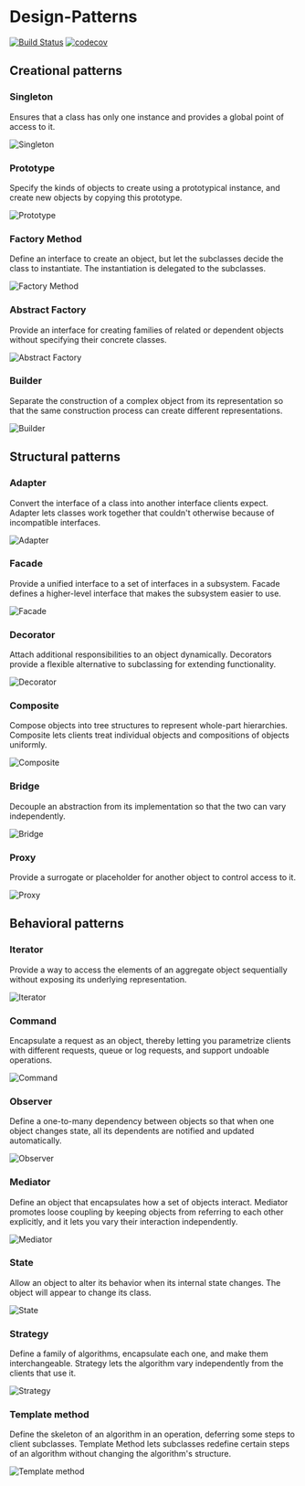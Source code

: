 # Design-Patterns

[![Build Status](https://travis-ci.org/apulps/Design-Patterns.svg?branch=main)](https://travis-ci.org/apulps/Design-Patterns)
[![codecov](https://codecov.io/gh/apulps/Design-Patterns/branch/main/graph/badge.svg?token=GNVMHFNXPU)](https://codecov.io/gh/apulps/Design-Patterns)

## Creational patterns

### Singleton
Ensures that a class has only one instance and provides a global point of access to it.

![Singleton](uml/singleton.png "Singleton")

### Prototype
Specify the kinds of objects to create using a prototypical instance, and create new objects by copying this prototype.

![Prototype](uml/prototype.png "Prototype")

### Factory Method
Define an interface to create an object, but let the subclasses decide the class to instantiate. The instantiation is delegated to the subclasses.

![Factory Method](uml/factory_method.png "Factory Method")

### Abstract Factory
Provide an interface for creating families of related or dependent objects without specifying their concrete classes.

![Abstract Factory](uml/abstract_factory.png "Abstract Factory")

### Builder
Separate the construction of a complex object from its representation so that the same construction process can create different representations.

![Builder](uml/builder.png "Builder")

<!--
### Object Pool
-->


## Structural patterns

### Adapter
Convert the interface of a class into another interface clients expect. Adapter lets classes work together that couldn't otherwise because of incompatible interfaces.

![Adapter](uml/adapter.png "Adapter")

### Facade
Provide a unified interface to a set of interfaces in a subsystem. Facade defines a higher-level interface that makes the subsystem easier to use.

![Facade](uml/facade.png "Facade")

### Decorator
Attach additional responsibilities to an object dynamically. Decorators provide a flexible alternative to subclassing for extending functionality.

![Decorator](uml/decorator.png "Decorator")

### Composite
Compose objects into tree structures to represent whole-part hierarchies. Composite lets clients treat individual objects and compositions of objects uniformly.

![Composite](uml/composite.png "Composite")

### Bridge
Decouple an abstraction from its implementation so that the two can vary independently.

![Bridge](uml/bridge.png "Bridge")

### Proxy
Provide a surrogate or placeholder for another object to control access to it.

![Proxy](uml/proxy.png "Proxy")

<!--
### Flyweight
### Private Class Data
-->


## Behavioral patterns

### Iterator
Provide a way to access the elements of an aggregate object sequentially without exposing its underlying representation.

![Iterator](uml/iterator.png "Iterator")

### Command
Encapsulate a request as an object, thereby letting you parametrize clients with different requests, queue or log requests, and support undoable operations.

![Command](uml/command.png "Command")

### Observer
Define a one-to-many dependency between objects so that when one object changes state, all its dependents are notified and updated automatically.

![Observer](uml/observer.png "Observer")

### Mediator
Define an object that encapsulates how a set of objects interact. Mediator promotes loose coupling by keeping objects from referring to each other explicitly, and it lets you vary their interaction independently.

![Mediator](uml/mediator.png "Mediator")

### State
Allow an object to alter its behavior when its internal state changes. The object will appear to change its class.

![State](uml/state.png "State")

### Strategy
Define a family of algorithms, encapsulate each one, and make them interchangeable. Strategy lets the algorithm vary independently from the clients that use it.

![Strategy](uml/strategy.png "Strategy")

### Template method
Define the skeleton of an algorithm in an operation, deferring some steps to client subclasses. Template Method lets subclasses redefine certain steps of an algorithm without changing the algorithm's structure.

![Template method](uml/template_method.png "Template method")

<!--
### Chain of responsibility
### Memento
### Null Object
### Visitor
-->